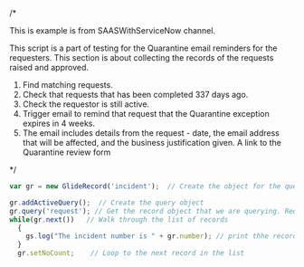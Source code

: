/*

This is example is from SAASWithServiceNow channel.

This script is a part of testing for the Quarantine email reminders for the requesters.
This section is about collecting the records of the requests raised and approved.
1) Find matching requests.
2) Check that requests that has been completed 337 days ago.
3) Check the requestor is still active.
3) Trigger email to remind that request that the Quarantine exception expires in 4 weeks.
4) The email includes details from the request - date, the email address that will be affected, and the business justification given. A link to the Quarantine review form

*/

```javascript
var gr = new GlideRecord('incident');  // Create the object for the query

gr.addActiveQuery();  // Create the query object
gr.query('request'); // Get the record object that we are querying. Request objects in this case.
while(gr.next())   // Walk through the list of records 
  {
	gs.log("The incident number is " + gr.number); // print thhe record number (Simple example)
  }
  gr.setNoCount;    // Loop to the next record in the list
```
